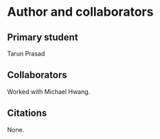 Author and collaborators
========================

Primary student
---------------
Tarun Prasad


Collaborators
-------------
Worked with Michael Hwang.


Citations
---------
None.
